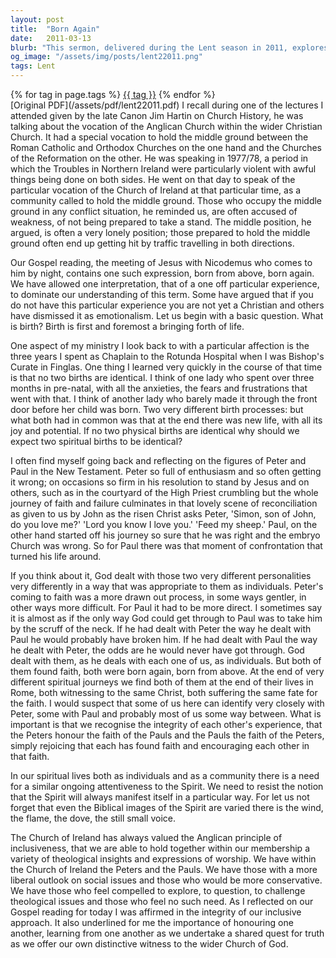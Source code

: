 ```yaml
---
layout: post
title:  "Born Again"
date:   2011-03-13
blurb: "This sermon, delivered during the Lent season in 2011, explores the concept of being 'born again' in the Christian faith. The speaker uses the examples of Peter and Paul from the New Testament to illustrate the varied and individual nature of spiritual birth. The sermon also emphasizes the importance of inclusiveness, respect for different theological perspectives, and the need for ongoing attentiveness to the Spirit in the Church of Ireland."
og_image: "/assets/img/posts/lent22011.png"
tags: Lent
---    
```

<div class="tag-pills">
    {% for tag in page.tags %}
    <a href="{{ site.baseurl }}/tag/{{ tag | slugify }}" class="tag-pill">{{ tag }}</a>
    {% endfor %}
</div>
[Original PDF](/assets/pdf/lent22011.pdf)
I recall during one of the lectures I attended given by the late Canon Jim Hartin on Church History, he was talking about the vocation of the Anglican Church within the wider Christian Church. It had a special vocation to hold the middle ground between the Roman Catholic and Orthodox Churches on the one hand and the Churches of the Reformation on the other. He was speaking in 1977/78, a period in which the Troubles in Northern Ireland were particularly violent with awful things being done on both sides. He went on that day to speak of the particular vocation of the Church of Ireland at that particular time, as a community called to hold the middle ground. Those who occupy the middle ground in any conflict situation, he reminded us, are often accused of weakness, of not being prepared to take a stand. The middle position, he argued, is often a very lonely position; those prepared to hold the middle ground often end up getting hit by traffic travelling in both directions.

Our Gospel reading, the meeting of Jesus with Nicodemus who comes to him by night, contains one such expression, born from above, born again. We have allowed one interpretation, that of a one off particular experience, to dominate our understanding of this term. Some have argued that if you do not have this particular experience you are not yet a Christian and others have dismissed it as emotionalism. Let us begin with a basic question. What is birth? Birth is first and foremost a bringing forth of life.

One aspect of my ministry I look back to with a particular affection is the three years I spent as Chaplain to the Rotunda Hospital when I was Bishop's Curate in Finglas. One thing I learned very quickly in the course of that time is that no two births are identical. I think of one lady who spent over three months in pre-natal, with all the anxieties, the fears and frustrations that went with that. I think of another lady who barely made it through the front door before her child was born. Two very different birth processes: but what both had in common was that at the end there was new life, with all its joy and potential. If no two physical births are identical why should we expect two spiritual births to be identical?

I often find myself going back and reflecting on the figures of Peter and Paul in the New Testament. Peter so full of enthusiasm and so often getting it wrong; on occasions so firm in his resolution to stand by Jesus and on others, such as in the courtyard of the High Priest crumbling but the whole journey of faith and failure culminates in that lovely scene of reconciliation as given to us by John as the risen Christ asks Peter, 'Simon, son of John, do you love me?' 'Lord you know I love you.' 'Feed my sheep.' Paul, on the other hand started off his journey so sure that he was right and the embryo Church was wrong. So for Paul there was that moment of confrontation that turned his life around.

If you think about it, God dealt with those two very different personalities very differently in a way that was appropriate to them as individuals. Peter's coming to faith was a more drawn out process, in some ways gentler, in other ways more difficult. For Paul it had to be more direct. I sometimes say it is almost as if the only way God could get through to Paul was to take him by the scruff of the neck. If he had dealt with Peter the way he dealt with Paul he would probably have broken him. If he had dealt with Paul the way he dealt with Peter, the odds are he would never have got through. God dealt with them, as he deals with each one of us, as individuals. But both of them found faith, both were born again, born from above. At the end of very different spiritual journeys we find both of them at the end of their lives in Rome, both witnessing to the same Christ, both suffering the same fate for the faith. I would suspect that some of us here can identify very closely with Peter, some with Paul and probably most of us some way between. What is important is that we recognise the integrity of each other's experience, that the Peters honour the faith of the Pauls and the Pauls the faith of the Peters, simply rejoicing that each has found faith and encouraging each other in that faith.

In our spiritual lives both as individuals and as a community there is a need for a similar ongoing attentiveness to the Spirit. We need to resist the notion that the Spirit will always manifest itself in a particular way. For let us not forget that even the Biblical images of the Spirit are varied there is the wind, the flame, the dove, the still small voice.

The Church of Ireland has always valued the Anglican principle of inclusiveness, that we are able to hold together within our membership a variety of theological insights and expressions of worship. We have within the Church of Ireland the Peters and the Pauls. We have those with a more liberal outlook on social issues and those who would be more conservative. We have those who feel compelled to explore, to question, to challenge theological issues and those who feel no such need. As I reflected on our Gospel reading for today I was affirmed in the integrity of our inclusive approach. It also underlined for me the importance of honouring one another, learning from one another as we undertake a shared quest for truth as we offer our own distinctive witness to the wider Church of God.
